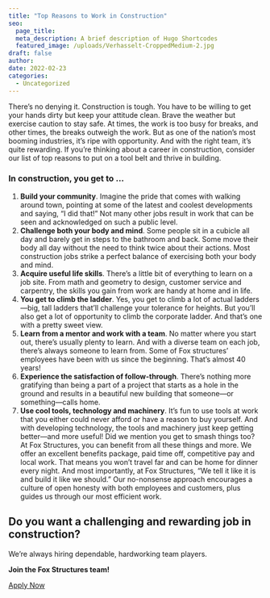 ```yaml
---
title: "Top Reasons to Work in Construction"
seo:
  page_title:
  meta_description: A brief description of Hugo Shortcodes
  featured_image: /uploads/Verhasselt-CroppedMedium-2.jpg
draft: false
author:
date: 2022-02-23
categories:
  - Uncategorized
---
```


There’s no denying it. Construction is tough. You have to be willing to get your hands dirty but keep your attitude clean. Brave the weather but exercise caution to stay safe. At times, the work is too busy for breaks, and other times, the breaks outweigh the work. But as one of the nation’s most booming industries, it’s ripe with opportunity. And with the right team, it’s quite rewarding. If you’re thinking about a career in construction, consider our list of top reasons to put on a tool belt and thrive in building.

### In construction, you get to …

1. **Build your community**. Imagine the pride that comes with walking around town, pointing at some of the latest and coolest developments and saying, “I did that!” Not many other jobs result in work that can be seen and acknowledged on such a public level.
2. **Challenge both your body and mind**. Some people sit in a cubicle all day and barely get in steps to the bathroom and back. Some move their body all day without the need to think twice about their actions. Most construction jobs strike a perfect balance of exercising both your body and mind.
3. **Acquire useful life skills**. There’s a little bit of everything to learn on a job site. From math and geometry to design, customer service and carpentry, the skills you gain from work are handy at home and in life.
4. **You get to climb the ladder**. Yes, you get to climb a lot of actual ladders—big, tall ladders that’ll challenge your tolerance for heights. But you’ll also get a lot of opportunity to climb the corporate ladder. And that’s one with a pretty sweet view.
5. **Learn from a mentor and work with a team**. No matter where you start out, there’s usually plenty to learn. And with a diverse team on each job, there’s always someone to learn from. Some of Fox structures’ employees have been with us since the beginning. That’s almost 40 years!
6. **Experience the satisfaction of follow-through**. There’s nothing more gratifying than being a part of a project that starts as a hole in the ground and results in a beautiful new building that someone—or something—calls home.
7. **Use cool tools, technology and machinery**. It’s fun to use tools at work that you either could never afford or have a reason to buy yourself. And with developing technology, the tools and machinery just keep getting better—and more useful! Did we mention you get to smash things too?
At Fox Structures, you can benefit from all these things and more. We offer an excellent benefits package, paid time off, competitive pay and local work. That means you won’t travel far and can be home for dinner every night. And most importantly, at Fox Structures, “We tell it like it is and build it like we should.” Our no-nonsense approach encourages a culture of open honesty with both employees and customers, plus guides us through our most efficient work.

## Do you want a challenging and rewarding job in construction?
We’re always hiring dependable, hardworking team players. 

**Join the Fox Structures team!**

<a href="/careers/" class="btn btn--secondary">Apply Now</a>